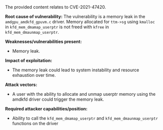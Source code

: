 The provided content relates to CVE-2021-47420.

**Root cause of vulnerability:**
The vulnerability is a memory leak in the `amdgpu_amdkfd_gpuvm.c` driver. Memory allocated for `ttm->sg` using `kmalloc` in `kfd_mem_dmamap_userptr` is not freed with `kfree` in `kfd_mem_dmaunmap_userptr`.

**Weaknesses/vulnerabilities present:**
- Memory leak.

**Impact of exploitation:**
- The memory leak could lead to system instability and resource exhaustion over time.

**Attack vectors:**
- A user with the ability to allocate and unmap userptr memory using the amdkfd driver could trigger the memory leak.

**Required attacker capabilities/position:**
- Ability to call the `kfd_mem_dmamap_userptr` and `kfd_mem_dmaunmap_userptr` functions on the driver